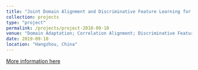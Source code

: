 ```yaml
---
title: "Joint Domain Alignment and Discriminative Feature Learning for Unsupervised Deep Domain Adaptation"
collection: projects
type: "project"
permalink: /projects/project-2018-09-10
venue: "Domain Adaptation; Correlation Alignment; Discriminative Feature Learning."
date: 2019-09-10
location: "Hangzhou, China"
---
```


[More information here](https://github.com/chenchao666/JDDA-Master)
